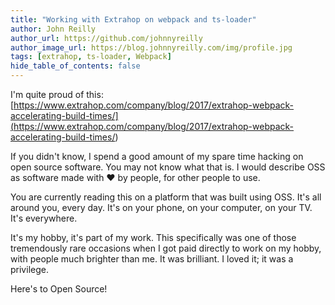 ```yaml
---
title: "Working with Extrahop on webpack and ts-loader"
author: John Reilly
author_url: https://github.com/johnnyreilly
author_image_url: https://blog.johnnyreilly.com/img/profile.jpg
tags: [extrahop, ts-loader, Webpack]
hide_table_of_contents: false
---
```

I'm quite proud of this: [https://www.extrahop.com/company/blog/2017/extrahop-webpack-accelerating-build-times/](<https://www.extrahop.com/company/blog/2017/extrahop-webpack-accelerating-build-times/>)

 If you didn't know, I spend a good amount of my spare time hacking on open source software. You may not know what that is. I would describe OSS as software made with ❤ by people, for other people to use.

You are currently reading this on a platform that was built using OSS. It's all around you, every day. It's on your phone, on your computer, on your TV. It's everywhere.

It's my hobby, it's part of my work. This specifically was one of those tremendously rare occasions when I got paid directly to work on my hobby, with people much brighter than me. It was brilliant. I loved it; it was a privilege.

Here's to Open Source!


